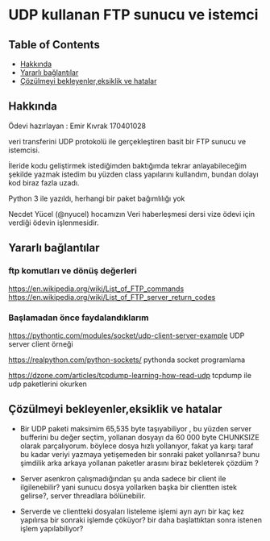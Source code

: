 # UDP kullanan FTP sunucu ve istemci

## Table of Contents

- [Hakkında](#about)
- [Yararlı bağlantılar](#links)
- [Çözülmeyi bekleyenler,eksiklik ve hatalar](#problemler)

## Hakkında <a name = "about"></a>

Ödevi hazırlayan : Emir Kıvrak 170401028

veri transferini UDP protokolü ile gerçekleştiren basit bir FTP sunucu ve istemcisi.

İleride kodu geliştirmek istediğimden baktığımda tekrar anlayabileceğim şekilde yazmak istedim bu yüzden class yapılarını kullandım, bundan dolayı kod biraz fazla uzadı.

Python 3 ile yazıldı, herhangi bir paket bağımlılığı yok

Necdet Yücel (@nyucel) hocamızın Veri haberleşmesi dersi vize ödevi için verdiği ödevin işlenmesidir.

## Yararlı bağlantılar <a name = "links"></a>

### ftp komutları ve dönüş değerleri
https://en.wikipedia.org/wiki/List_of_FTP_commands 
https://en.wikipedia.org/wiki/List_of_FTP_server_return_codes

### Başlamadan önce faydalandıklarım 

https://pythontic.com/modules/socket/udp-client-server-example  UDP server client örneği

https://realpython.com/python-sockets/ pythonda socket programlama 

https://dzone.com/articles/tcpdump-learning-how-read-udp tcpdump ile udp paketlerini okurken



## Çözülmeyi bekleyenler,eksiklik ve hatalar <a name = "problemler"></a>

- Bir UDP paketi maksimim 65,535 byte taşıyabiliyor , bu yüzden server bufferini bu değer seçtim,
yollanan dosyayı da 60 000 byte CHUNKSIZE olarak parçalıyorum. böylece dosya hızlı yollanıyor, fakat ya karşı taraf
bu kadar veriyi yazmaya yetişemeden bir sonraki paket yollanırsa? bunu şimdilik arka arkaya yollanan paketler
arasını biraz bekleterek çözdüm ? 

- Server asenkron çalışmadığından şu anda sadece bir client ile ilgilenebilir? yani sunucu dosya yollarken başka bir clientten istek gelirse?, server threadlara bölünebilir.

- Serverde ve clientteki dosyaları listeleme işlemi ayrı ayrı bir kaç kez yapılırsa bir sonraki işlemde çöküyor? bir daha başlattıktan sonra istenen işlem yapılabiliyor?
